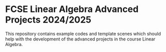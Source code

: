# FCSE Linear Algebra Advanced Projects 2024/2025
This repository contains example codes and template scenes which should help with the development of the advanced projects in the course Linear Algebra.

